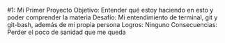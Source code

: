 #1: Mi Primer Proyecto
  Objetivo: Entender qué estoy haciendo en esto y poder comprender la materia
  Desafío: Mi entendimiento de terminal, git y git-bash, además de mi propia persona
  Logros: Ninguno
  Consecuencias: Perder el poco de sanidad que me queda
